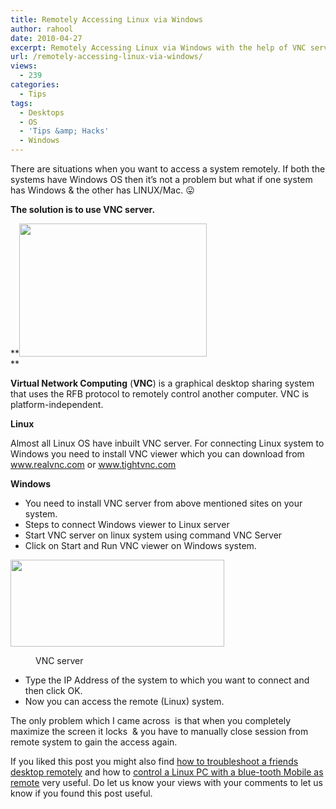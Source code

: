```yaml
---
title: Remotely Accessing Linux via Windows
author: rahool
date: 2010-04-27
excerpt: Remotely Accessing Linux via Windows with the help of VNC server software which is widely available on most Linux OS and also can be installed on a Windows System
url: /remotely-accessing-linux-via-windows/
views:
  - 239
categories:
  - Tips
tags:
  - Desktops
  - OS
  - 'Tips &amp; Hacks'
  - Windows
---
```

There are situations when you want to access a system remotely. If both the systems have Windows OS then it&#8217;s not a problem but what if one system has Windows & the other has LINUX/Mac. 😛

**The solution is to use VNC server.**

**<a rel="attachment wp-att-24147" href="http://devilsworkshop.org/remotely-accessing-linux-via-windows/vnc_server_logo/"><img class="alignnone size-full wp-image-24147" title="VNC_server_logo" src="http://cdn.devilsworkshop.org/files/2010/04/VNC_server_logo.png" alt="" width="300" height="213" /></a>  
**

**Virtual Network Computing** (**VNC**) is a graphical desktop sharing system that uses the RFB protocol to remotely control another computer. VNC is platform-independent.

**Linux**

Almost all Linux OS have inbuilt VNC server. For connecting Linux system to Windows you need to install VNC viewer which you can download from <span style="color: #000080;"><span style="text-decoration: underline;"><a href="http://www.realvnc.com/" onclick="_gaq.push(['_trackEvent', 'outbound-article', 'http://www.realvnc.com/', 'www.realvnc.com']);" target="_blank">www.realvnc.com</a></span></span> or <span style="color: #000080;"><span style="text-decoration: underline;"><a href="http://www.tightvnc.com/" onclick="_gaq.push(['_trackEvent', 'outbound-article', 'http://www.tightvnc.com/', 'www.tightvnc.com']);" target="_blank">www.tightvnc.com</a></span></span>

**Windows**

  * You need to install VNC server from above mentioned sites on your system.
  * Steps to connect Windows viewer to Linux server
  * Start VNC server on linux system using command VNC Server
  * Click on Start and Run VNC viewer on Windows system.

<div class="mceTemp mceIEcenter">
  <p>
    <a rel="attachment wp-att-24083" href="http://devilsworkshop.org/remotely-accessing-linux-via-windows/1-22/"><img class="size-full wp-image-24083 alignnone" title="VNC server" src="http://cdn.devilsworkshop.org/files/2010/04/1.png" alt="" width="342" height="139" /></a>
  </p>
  
  <dl id="attachment_24083" class="wp-caption aligncenter" style="width: 352px;">
    <dd class="wp-caption-dd">
      VNC server
    </dd>
  </dl>
</div>

  * Type the IP Address of the system to which you want to connect and then click OK.
  * Now you can access the remote (Linux) system.

The only problem which I came across  is that when you completely maximize the screen it locks  & you have to manually close session from remote system to gain the access again.

If you liked this post you might also find [how to troubleshoot a friends desktop remotely][1] and how to [control a Linux PC with a blue-tooth Mobile as remote][2] very useful. Do let us know your views with your comments to let us know if you found this post useful.

 [1]: http://devilsworkshop.org/remotely-troubleshooting-friends-pc-straight-from-your-desktop/ "how to troubleshoot a friends desktop remotely"
 [2]: http://devilsworkshop.org/anyremote-control-linux-pc-using-bluetooth-mobile-as-remote/ "control a Linux PC with a blue-tooth Mobile as remote"

